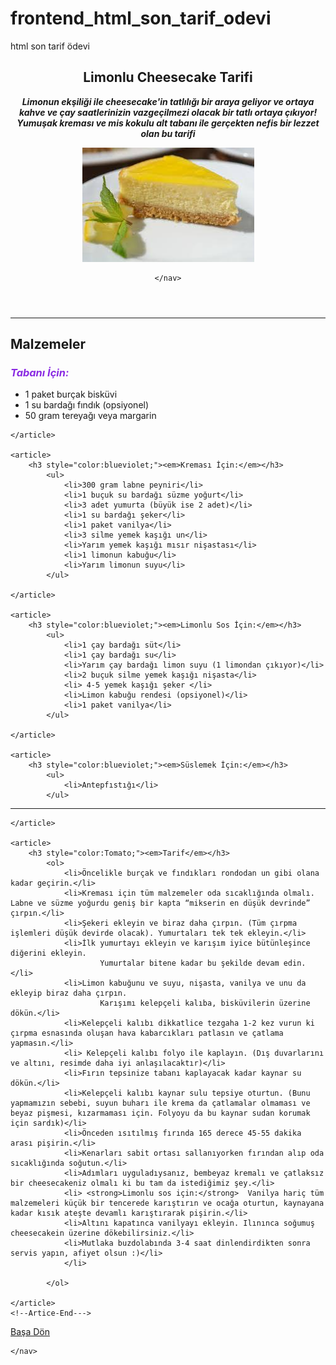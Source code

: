 # frontend_html_son_tarif_odevi
html son tarif ödevi
<!DOCTYPE html>
<html lang="tr">
<head>
    <meta charset="UTF-8">
    <meta http-equiv="X-UA-Compatible" content="IE=edge">
    <meta name="viewport" content="width=device-width, initial-scale=1.0">
    <title>Limonlu Cheesecake</title>
</head>
<body>
<!--Navbar-Start--->
<header>
    <nav>
        <h1 id="limon"> Limonlu Cheesecake Tarifi</h1>
            <p> <strong> <em>Limonun ekşiliği ile cheesecake'in tatlılığı bir araya geliyor ve  ortaya kahve ve çay saatlerinizin vazgeçilmezi olacak bir tatlı ortaya çıkıyor! Yumuşak kreması ve mis kokulu alt tabanı ile gerçekten nefis bir lezzet olan bu tarifi</em></strong> 
            </p>
        <img src="cheesecake.jfif" alt="cheesecake">
        
    </nav>
</header>

<!--Navbar-End--->

<!--Content-Start--->
<hr>
<section>
    <!--Article-Start--->
    <article>
        <h2>Malzemeler</h2>
        <h3 style="color:blueviolet;"><em>Tabanı İçin:</em></h3>
            <ul>
                <li>1 paket burçak bisküvi</li>
                <li>1 su bardağı fındık (opsiyonel)</li>
                <li>50 gram tereyağı veya margarin</li>             
            </ul>

    </article>

    <article>
        <h3 style="color:blueviolet;"><em>Kreması İçin:</em></h3>
            <ul>
                <li>300 gram labne peyniri</li>
                <li>1 buçuk su bardağı süzme yoğurt</li>
                <li>3 adet yumurta (büyük ise 2 adet)</li>
                <li>1 su bardağı şeker</li>
                <li>1 paket vanilya</li>
                <li>3 silme yemek kaşığı un</li>
                <li>Yarım yemek kaşığı mısır nişastası</li>
                <li>1 limonun kabuğu</li>
                <li>Yarım limonun suyu</li>             
            </ul>

    </article>

    <article>
        <h3 style="color:blueviolet;"><em>Limonlu Sos İçin:</em></h3>
            <ul>
                <li>1 çay bardağı süt</li>
                <li>1 çay bardağı su</li>
                <li>Yarım çay bardağı limon suyu (1 limondan çıkıyor)</li>
                <li>2 buçuk silme yemek kaşığı nişasta</li>
                <li> 4-5 yemek kaşığı şeker </li>
                <li>Limon kabuğu rendesi (opsiyonel)</li>
                <li>1 paket vanilya</li>             
            </ul>

    </article>

    <article>
        <h3 style="color:blueviolet;"><em>Süslemek İçin:</em></h3>
            <ul>
                <li>Antepfıstığı</li>
            </ul>
<hr>

    </article>

    <article>
        <h3 style="color:Tomato;"><em>Tarif</em></h3>
            <ol>
                <li>Öncelikle burçak ve fındıkları rondodan un gibi olana kadar geçirin.</li>                    
                <li>Kreması için tüm malzemeler oda sıcaklığında olmalı. Labne ve süzme yoğurdu geniş bir kapta “mikserin en düşük devrinde” çırpın.</li> 
                <li>Şekeri ekleyin ve biraz daha çırpın. (Tüm çırpma işlemleri düşük devirde olacak). Yumurtaları tek tek ekleyin.</li> 
                <li>İlk yumurtayı ekleyin ve karışım iyice bütünleşince diğerini ekleyin.
                        Yumurtalar bitene kadar bu şekilde devam edin.</li>
                <li>Limon kabuğunu ve suyu, nişasta, vanilya ve unu da ekleyip biraz daha çırpın.
                        Karışımı kelepçeli kalıba, bisküvilerin üzerine dökün.</li>
                <li>Kelepçeli kalıbı dikkatlice tezgaha 1-2 kez vurun ki çırpma esnasında oluşan hava kabarcıkları patlasın ve çatlama yapmasın.</li>
                <li> Kelepçeli kalıbı folyo ile kaplayın. (Dış duvarlarını ve altını, resimde daha iyi anlaşılacaktır)</li> 
                <li>Fırın tepsinize tabanı kaplayacak kadar kaynar su dökün.</li>
                <li>Kelepçeli kalıbı kaynar sulu tepsiye oturtun. (Bunu yapmamızın sebebi, suyun buharı ile krema da çatlamalar olmaması ve beyaz pişmesi, kızarmaması için. Folyoyu da bu kaynar sudan korumak için sardık)</li>
                <li>Önceden ısıtılmış fırında 165 derece 45-55 dakika arası pişirin.</li>
                <li>Kenarları sabit ortası sallanıyorken fırından alıp oda sıcaklığında soğutun.</li>
                <li>Adımları uyguladıysanız, bembeyaz kremalı ve çatlaksız bir cheesecakeniz olmalı ki bu tam da istediğimiz şey.</li>
                <li> <strong>Limonlu sos için:</strong>  Vanilya hariç tüm malzemeleri küçük bir tencerede karıştırın ve ocağa oturtun, kaynayana kadar kısık ateşte devamlı karıştırarak pişirin.</li>
                <li>Altını kapatınca vanilyayı ekleyin. Ilınınca soğumuş cheesecakein üzerine dökebilirsiniz.</li>
                <li>Mutlaka buzdolabında 3-4 saat dinlendirdikten sonra servis yapın, afiyet olsun :)</li>
                </li>
             
            </ol>

    </article>
    <!--Artice-End--->
</section>
<!--Content-End--->

<!--Footer-Start--->
<footer>
    <nav>
        <p><a href="#limon">Başa Dön</a></p>

    </nav>
</footer>
<!--Footer-End---> 

</body>
</html>
